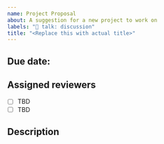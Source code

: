 ```yaml
---
name: Project Proposal
about: A suggestion for a new project to work on
labels: "💬 talk: discussion"
title: "<Replace this with actual title>"
---
```


## Due date:

<!--
  This should be two weeks from the publish date of the proposal.
  One week extensions will be granted in the case of critical contributors being unavaliable or the author's personal avalibility.
-->

<yyyy-mm-dd>

## Assigned reviewers

<!--
  Suggest two members of @WordPress/openverse to review the discussion.
  Please share the reasoning between choosing these members. Ideally,
  authors should select contributors who:

  - Have relevant expertise with the subject matter of the project
  - Work frequently with the parts of code this will change the most
  - Has expressed interest in this project
-->

- [ ] TBD
- [ ] TBD

## Description

<!-- Start the conversation. Please @ anyone relevant and try to ask questions to help facilate discussion. Try not to repeat anything here that is better suited for the proposal itself.  -->
